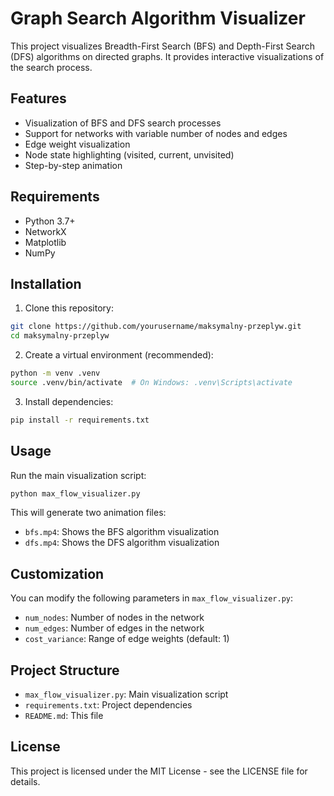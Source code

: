 # Graph Search Algorithm Visualizer

This project visualizes Breadth-First Search (BFS) and Depth-First Search (DFS) algorithms on directed graphs. It provides interactive visualizations of the search process.

## Features

- Visualization of BFS and DFS search processes
- Support for networks with variable number of nodes and edges
- Edge weight visualization
- Node state highlighting (visited, current, unvisited)
- Step-by-step animation

## Requirements

- Python 3.7+
- NetworkX
- Matplotlib
- NumPy

## Installation

1. Clone this repository:
```bash
git clone https://github.com/yourusername/maksymalny-przeplyw.git
cd maksymalny-przeplyw
```

2. Create a virtual environment (recommended):
```bash
python -m venv .venv
source .venv/bin/activate  # On Windows: .venv\Scripts\activate
```

3. Install dependencies:
```bash
pip install -r requirements.txt
```

## Usage

Run the main visualization script:
```bash
python max_flow_visualizer.py
```

This will generate two animation files:
- `bfs.mp4`: Shows the BFS algorithm visualization
- `dfs.mp4`: Shows the DFS algorithm visualization

## Customization

You can modify the following parameters in `max_flow_visualizer.py`:
- `num_nodes`: Number of nodes in the network
- `num_edges`: Number of edges in the network
- `cost_variance`: Range of edge weights (default: 1)

## Project Structure

- `max_flow_visualizer.py`: Main visualization script
- `requirements.txt`: Project dependencies
- `README.md`: This file

## License

This project is licensed under the MIT License - see the LICENSE file for details. 